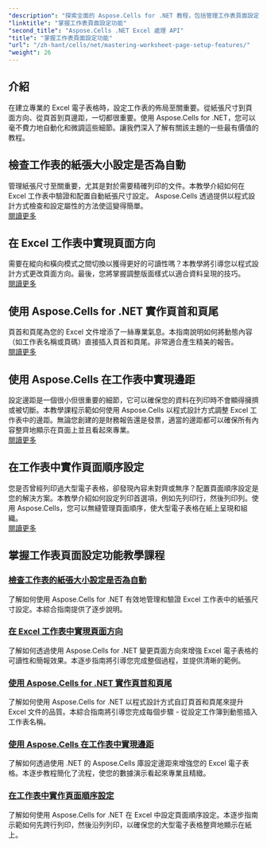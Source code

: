 ```yaml
---
"description": "探索全面的 Aspose.Cells for .NET 教程，包括管理工作表頁面設定功能（如紙張大小、方向、頁首、邊距等）。"
"linktitle": "掌握工作表頁面設定功能"
"second_title": "Aspose.Cells .NET Excel 處理 API"
"title": "掌握工作表頁面設定功能"
"url": "/zh-hant/cells/net/mastering-worksheet-page-setup-features/"
"weight": 26
---
```


## 介紹

在建立專業的 Excel 電子表格時，設定工作表的佈局至關重要。從紙張尺寸到頁面方向、從頁首到頁邊距，一切都很重要。使用 Aspose.Cells for .NET，您可以毫不費力地自動化和微調這些細節。讓我們深入了解有關該主題的一些最有價值的教程。

## 檢查工作表的紙張大小設定是否為自動  
管理紙張尺寸至關重要，尤其是對於需要精確列印的文件。本教學介紹如何在 Excel 工作表中驗證和配置自動紙張尺寸設定。 Aspose.Cells 透過提供以程式設計方式檢查和設定屬性的方法使這變得簡單。  
[閱讀更多](./check-if-paper-size-settings/)

## 在 Excel 工作表中實現頁面方向  
需要在縱向和橫向模式之間切換以獲得更好的可讀性嗎？本教學將引導您以程式設計方式更改頁面方向。最後，您將掌握調整版面樣式以適合資料呈現的技巧。  
[閱讀更多](./implement-page-orientation-in-excel-worksheet/)

## 使用 Aspose.Cells for .NET 實作頁首和頁尾  
頁首和頁尾為您的 Excel 文件增添了一絲專業氣息。本指南說明如何將動態內容（如工作表名稱或頁碼）直接插入頁首和頁尾。非常適合產生精美的報告。  
[閱讀更多](./implement-header-footer/)

## 使用 Aspose.Cells 在工作表中實現邊距  

設定邊距是一個很小但很重要的細節，它可以確保您的資料在列印時不會顯得擁擠或被切斷。本教學課程示範如何使用 Aspose.Cells 以程式設計方式調整 Excel 工作表中的邊距。無論您創建的是財務報告還是發票，適當的邊距都可以確保所有內容整齊地顯示在頁面上並且看起來專業。  
[閱讀更多](./implement-margins-in-worksheet/)

## 在工作表中實作頁面順序設定  

您是否曾經列印過大型電子表格，卻發現內容未對齊或無序？配置頁面順序設定是您的解決方案。本教學介紹如何設定列印首選項，例如先列印行，然後列印列。使用 Aspose.Cells，您可以無縫管理頁面順序，使大型電子表格在紙上呈現和組織。  
[閱讀更多](./implement-page-order-settings/)


## 掌握工作表頁面設定功能教學課程
### [檢查工作表的紙張大小設定是否為自動](./check-if-paper-size-settings/)
了解如何使用 Aspose.Cells for .NET 有效地管理和驗證 Excel 工作表中的紙張尺寸設定。本綜合指南提供了逐步說明。
### [在 Excel 工作表中實現頁面方向](./implement-page-orientation-in-excel-worksheet/)
了解如何透過使用 Aspose.Cells for .NET 變更頁面方向來增強 Excel 電子表格的可讀性和簡報效果。本逐步指南將引導您完成整個過程，並提供清晰的範例。
### [使用 Aspose.Cells for .NET 實作頁首和頁尾](./implement-header-footer/)
了解如何使用 Aspose.Cells for .NET 以程式設計方式自訂頁首和頁尾來提升 Excel 文件的品質。本綜合指南將引導您完成每個步驟 - 從設定工作簿到動態插入工作表名稱。
### [使用 Aspose.Cells 在工作表中實現邊距](./implement-margins-in-worksheet/)
了解如何透過使用 .NET 的 Aspose.Cells 庫設定邊距來增強您的 Excel 電子表格。本逐步教程簡化了流程，使您的數據演示看起來專業且精緻。
### [在工作表中實作頁面順序設定](./implement-page-order-settings/)
了解如何使用 Aspose.Cells for .NET 在 Excel 中設定頁面順序設定。本逐步指南示範如何先跨行列印，然後沿列列印，以確保您的大型電子表格整齊地顯示在紙上。